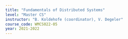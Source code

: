 ```yaml
---
title: "Fundamentals of Distributed Systems"
level: "Master CS"
instructor: "B. Koldehofe (coordinator), V. Degeler"
course_code: WMCS022-05
year: 2021-2022
---
```

